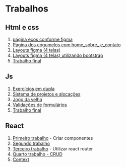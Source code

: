 # Trabalhos

## Html e css

1. [página ecos conforme figma](https://github.com/leandro-crv/vemSer/tree/master/modulo1%20-%20html_css/ecos)
2. [Página dos cogumelos com home_sobre_ e_contato](https://github.com/leandro-crv/vemSer/tree/master/modulo1%20-%20html_css/home-about-contact)
3. [Layouts figma (4 telas)](https://github.com/leandro-crv/vemSer/tree/master/modulo1%20-%20html_css/layouts) 
4. [Layouts figma (4 telas) utilizando bootstrap](https://github.com/leandro-crv/vemSer/tree/master/modulo1%20-%20html_css/layouts_bootstrap)
5. [Trabalho final](https://github.com/leandro-crv/linkedin)

## Js 
1. [Exercícios em dupla](https://github.com/leandro-crv/vemSer/tree/master/modulo2%20-%20js/class4)
2. [Sistema de projetos e alocações](https://github.com/leandro-crv/vemSer/tree/master/modulo2%20-%20js/class6/homework)
3. [Jogo da velha ](https://github.com/leandro-crv/vemSer/tree/master/modulo2%20-%20js/class7/jogo-da-velha)
4. [Validações de formulários](https://github.com/leandro-crv/vemSer/tree/master/modulo2%20-%20js/class8)
5. [Trabalho final](https://github.com/brenolyES/Sistema-de-Vagas-DBC-)

## React
1. [Primeiro trabalho](https://github.com/leandro-crv/vemSer/tree/master/modulo3-react/trabalho-1) - Criar componentes
2. [Segundo trabalho](https://github.com/leandro-crv/vemSer/tree/master/modulo3-react/trabalho-2)
3. [Terceiro trabalho](https://github.com/leandro-crv/vemSer/tree/master/modulo3-react/trabalho-1) - Utilizar react router
4. [Quarto trabalho - CRUD](https://github.com/leandro-crv/vemSer/tree/master/modulo3-react/trabalho-4)
5. [Context](https://github.com/leandro-crv/vemSer/tree/master/modulo3-react/context)
